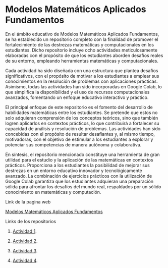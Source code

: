 # Modelos Matemáticos Aplicados Fundamentos
En el ámbito educativo de Modelos Matemáticos Aplicados Fundamentos, se ha establecido un repositorio completo con la finalidad de promover el fortalecimiento de las destrezas matemáticas y computacionales en los estudiantes. Dicho repositorio incluye ocho actividades meticulosamente elaboradas con el propósito de que los estudiantes aborden desafíos reales de su entorno, empleando herramientas matemáticas y computacionales.

Cada actividad ha sido diseñada con una estructura que plantea desafíos significativos, con el propósito de motivar a los estudiantes a emplear sus conocimientos en la resolución de problemas con aplicaciones prácticas. Asimismo, todas las actividades han sido incorporadas en Google Colab, lo que simplifica la disponibilidad y el uso de recursos computacionales avanzados, fomentando un enfoque educativo interactivo y práctico.

El principal enfoque de este repositorio es el fomento del desarrollo de habilidades matemáticas entre los estudiantes. Se pretende que estos no solo adquieran comprensión de los conceptos teóricos, sino que también logren aplicarlos en contextos prácticos, lo que contribuirá a fortalecer su capacidad de análisis y resolución de problemas. Las actividades han sido concebidas con el propósito de resultar desafiantes y, al mismo tiempo, motivadoras, con el objetivo de estimular a los estudiantes a explorar y potenciar sus competencias de manera autónoma y colaborativa.

En síntesis, el repositorio mencionado constituye una herramienta de gran utilidad para el estudio y la aplicación de las matemáticas en contextos prácticos. Proporciona a los estudiantes la posibilidad de mejorar sus destrezas en un entorno educativo innovador y tecnológicamente avanzado. La combinación de ejercicios prácticos con la utilización de Google Colab garantiza que los estudiantes adquieran una preparación sólida para afrontar los desafíos del mundo real, respaldados por un sólido conocimiento en matemáticas y computación.


Link de la pagina web 

[Modelos Matemáticos Aplicados Fundamentos](https://abelalv.github.io/PUJ_MMAF/)



Links de los repositorios


1. [Actividad 1](https://githubtocolab.com/abelalv/PUJ_MMAF/blob/main/modulo1_MMAF.ipynb).

2. [Actividad 2](https://githubtocolab.com/abelalv/PUJ_MMAF/blob/main/modulo2_MMAF.ipynb).

3. [Actividad 3](https://githubtocolab.com/abelalv/PUJ_MMAF/blob/main/modulo3_MMAF.ipynb).

4. [Actividad 4](https://githubtocolab.com/abelalv/PUJ_MMAF/blob/main/modulo4_MMAF.ipynb).
